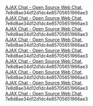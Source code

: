 [AJAX Chat - Open Source Web Chat](https://blueimp.net/ajax), 7e8d8ae34d12d1dc4e85705651966ae3  
[AJAX Chat - Open Source Web Chat](https://blueimp.net/ajax), 7e8d8ae34d12d1dc4e85705651966ae3  
[AJAX Chat - Open Source Web Chat](https://blueimp.net/ajax), 7e8d8ae34d12d1dc4e85705651966ae3  
[AJAX Chat - Open Source Web Chat](https://blueimp.net/ajax), 7e8d8ae34d12d1dc4e85705651966ae3  
[AJAX Chat - Open Source Web Chat](https://blueimp.net/ajax), 7e8d8ae34d12d1dc4e85705651966ae3  
[AJAX Chat - Open Source Web Chat](https://blueimp.net/ajax), 7e8d8ae34d12d1dc4e85705651966ae3  
[AJAX Chat - Open Source Web Chat](https://blueimp.net/ajax), 7e8d8ae34d12d1dc4e85705651966ae3  
[AJAX Chat - Open Source Web Chat](https://blueimp.net/ajax), 7e8d8ae34d12d1dc4e85705651966ae3  
[AJAX Chat - Open Source Web Chat](https://blueimp.net/ajax), 7e8d8ae34d12d1dc4e85705651966ae3  
